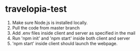 # travelopia-test

1) Make sure Node.js is installed locally.
2) Pull the code from master branch
3) Add .env files inside client and server as specified in the mail
3) Run 'npm init' and 'npm start' inside both client and server
4) 'npm start' inside client should launch the webpage.
